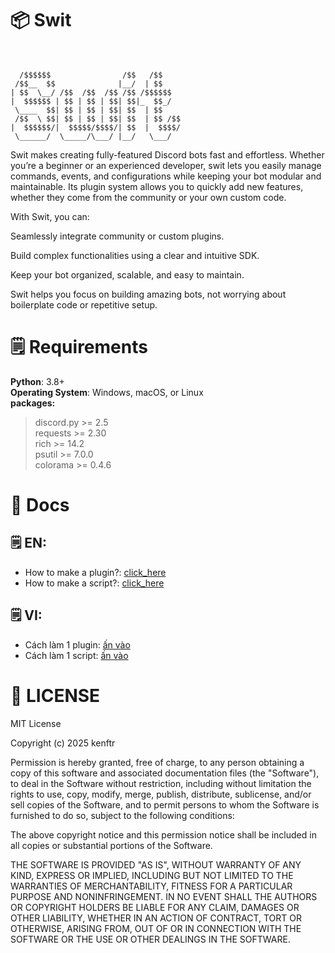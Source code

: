 

# 📦 Swit<br><br>

      /$$$$$$                /$$   /$$
     /$$__  $$              |__/  | $$
    | $$  \__/ /$$  /$$  /$$ /$$ /$$$$$$
    |  $$$$$$ | $$ | $$ | $$| $$|_  $$_/
     \____  $$| $$ | $$ | $$| $$  | $$
     /$$  \ $$| $$ | $$ | $$| $$  | $$ /$$
    |  $$$$$$/|  $$$$$/$$$$/| $$  |  $$$$/
     \______/  \_____/\___/ |__/   \___/

Swit makes creating fully-featured Discord bots fast and effortless.
Whether you’re a beginner or an experienced developer, swit lets you easily manage commands, events, and configurations while keeping your bot modular and maintainable. Its plugin system allows you to quickly add new features, whether they come from the community or your own custom code.

With Swit, you can:

Seamlessly integrate community or custom plugins.

Build complex functionalities using a clear and intuitive SDK.

Keep your bot organized, scalable, and easy to maintain.

Swit helps you focus on building amazing bots, not worrying about boilerplate code or repetitive setup.


# 🗒️ Requirements<br>
**Python**: 3.8+ <br>
**Operating System**: Windows, macOS, or Linux<br>
**packages:**<br>
> discord.py >= 2.5<br>
> requests >= 2.30<br>
> rich >= 14.2<br>
> psutil >= 7.0.0<br>
> colorama >= 0.4.6<br>

  

# 🔖 Docs<br>
## 🗒️ EN:
- How to make a plugin?: [click_here](https://github.com/Notkenftr/swit/tree/main/docs/EN/make_a_plugin)
- How to make a script?: [click_here](https://github.com/Notkenftr/swit/tree/main/docs/EN/make_a_script)
## 🗒️ VI:
- Cách làm 1 plugin: [ấn vào](https://github.com/Notkenftr/swit/tree/main/docs/VI/make_a_plugin)
- Cách làm 1 script: [ấn vào](https://github.com/Notkenftr/swit/docs/tree/main/VI/make_a_script)
# 📍 LICENSE

MIT License

Copyright (c) 2025 kenftr

Permission is hereby granted, free of charge, to any person obtaining a copy
of this software and associated documentation files (the "Software"), to deal
in the Software without restriction, including without limitation the rights
to use, copy, modify, merge, publish, distribute, sublicense, and/or sell
copies of the Software, and to permit persons to whom the Software is
furnished to do so, subject to the following conditions:

The above copyright notice and this permission notice shall be included in all
copies or substantial portions of the Software.

THE SOFTWARE IS PROVIDED "AS IS", WITHOUT WARRANTY OF ANY KIND, EXPRESS OR
IMPLIED, INCLUDING BUT NOT LIMITED TO THE WARRANTIES OF MERCHANTABILITY,
FITNESS FOR A PARTICULAR PURPOSE AND NONINFRINGEMENT. IN NO EVENT SHALL THE
AUTHORS OR COPYRIGHT HOLDERS BE LIABLE FOR ANY CLAIM, DAMAGES OR OTHER
LIABILITY, WHETHER IN AN ACTION OF CONTRACT, TORT OR OTHERWISE, ARISING FROM,
OUT OF OR IN CONNECTION WITH THE SOFTWARE OR THE USE OR OTHER DEALINGS IN THE
SOFTWARE.